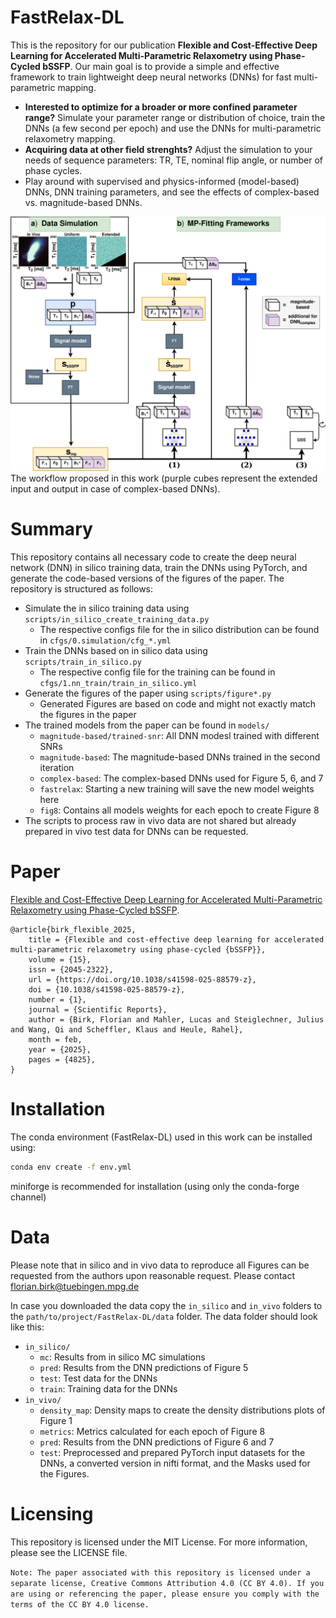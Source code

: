 # FastRelax-DL
This is the repository for our publication **Flexible and Cost-Effective Deep Learning for Accelerated Multi-Parametric Relaxometry using Phase-Cycled bSSFP**. Our main goal is to provide a simple and effective framework to train lightweight deep neural networks (DNNs) for fast multi-parametric mapping. 
- **Interested to optimize for a broader or more confined parameter range?** Simulate your parameter range or distribution of choice, train the DNNs (a few second per epoch) and use the DNNs for multi-parametric relaxometry mapping. 
- **Acquiring data at other field strenghts?** Adjust the simulation to your needs of sequence parameters: TR, TE, nominal flip angle, or number of phase cycles.
- Play around with supervised and physics-informed (model-based) DNNs, DNN training parameters, and see the effects of complex-based vs. magnitude-based DNNs.

![Figure1](figures/fig1.png)
The workflow proposed in this work (purple cubes represent the extended input and output in case of complex-based DNNs).

# Summary 

This repository contains all necessary code to create the deep neural network (DNN) in silico training data, train the DNNs using PyTorch, and generate the code-based versions of the figures of the paper. The repository is structured as follows:

- Simulate the in silico training data using `scripts/in_silico_create_training_data.py` 
    - The respective configs file for the in silico distribution can be found in `cfgs/0.simulation/cfg_*.yml`
- Train the DNNs based on in silico data using `scripts/train_in_silico.py`
    - The respective config file for the training can be found in `cfgs/1.nn_train/train_in_silico.yml`
- Generate the figures of the paper using `scripts/figure*.py`
    - Generated Figures are based on code and might not exactly match the figures in the paper
- The trained models from the paper can be found in `models/`
    - `magnitude-based/trained-snr`: All DNN modesl trained with different SNRs
    - `magnitude-based`: The magnitude-based DNNs trained in the second iteration
    - `complex-based`: The complex-based DNNs used for Figure 5, 6, and 7
    - `fastrelax`: Starting a new training will save the new model weights here
    - `fig8`: Contains all models weights for each epoch to create Figure 8
- The scripts to process raw in vivo data are not shared but already prepared in vivo test data for DNNs can be requested.

# Paper
[Flexible and Cost-Effective Deep Learning for Accelerated Multi-Parametric Relaxometry using Phase-Cycled bSSFP](https://link.springer.com/article/10.1038/s41598-025-88579-z?utm_source=rct_congratemailt&utm_medium=email&utm_campaign=oa_20250209&utm_content=10.1038%2Fs41598-025-88579-z).

```
@article{birk_flexible_2025,
	title = {Flexible and cost-effective deep learning for accelerated multi-parametric relaxometry using phase-cycled {bSSFP}},
	volume = {15},
	issn = {2045-2322},
	url = {https://doi.org/10.1038/s41598-025-88579-z},
	doi = {10.1038/s41598-025-88579-z},
	number = {1},
	journal = {Scientific Reports},
	author = {Birk, Florian and Mahler, Lucas and Steiglechner, Julius and Wang, Qi and Scheffler, Klaus and Heule, Rahel},
	month = feb,
	year = {2025},
	pages = {4825},
}
```

# Installation
The conda environment (FastRelax-DL) used in this work can be installed using:
```bash
conda env create -f env.yml
```
miniforge is recommended for installation (using only the conda-forge channel)


# Data 
Please note that in silico and in vivo data to reproduce all Figures can be requested from the authors upon reasonable request. Please contact florian.birk@tuebingen.mpg.de

In case you downloaded the data copy the `in_silico` and `in_vivo` folders to the `path/to/project/FastRelax-DL/data` folder. The data folder should look like this:
- `in_silico/`
    - `mc`: Results from in silico MC simulations
    - `pred`: Results from the DNN predictions of Figure 5
    - `test`: Test data for the DNNs
    - `train`: Training data for the DNNs
- `in_vivo/`
    - `density_map`: Density maps to create the density distributions plots of Figure 1
    - `metrics`: Metrics calculated for each epoch of Figure 8
    - `pred`: Results from the DNN predictions of Figure 6 and 7
    - `test`: Preprocessed and prepared PyTorch input datasets for the DNNs, a converted version in nifti format, and the Masks used for the Figures. 


# Licensing
This repository is licensed under the MIT License. For more information, please see the LICENSE file.

`Note: The paper associated with this repository is licensed under a separate license, Creative Commons Attribution 4.0 (CC BY 4.0). If you are using or referencing the paper, please ensure you comply with the terms of the CC BY 4.0 license.`